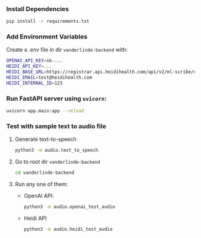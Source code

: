 ### Install Dependencies
```bash
pip install -r requirements.txt
```

### Add Environment Variables
Create a .env file in dir `vanderlinde-backend` with:
```bash
OPENAI_API_KEY=sk-...
HEIDI_API_KEY=...
HEIDI_BASE_URL=https://registrar.api.heidihealth.com/api/v2/ml-scribe/open-api
HEIDI_EMAIL=test@heidihealth.com
HEIDI_INTERNAL_ID=123
```

### Run FastAPI server using `uvicorn`:
```bash
uvicorn app.main:app --reload
```

### Test with sample text to audio file
1. Generate text-to-speech
    ```bash
    python3 -m audio.text_to_speech
    ```

2. Go to root dir `vanderlinde-backend`
    ```bash
    cd vanderlinde-backend
    ```

3. Run any one of them:
    - OpenAI API:
        ```bash
        python3 -m audio.openai_test_audio
        ```
    - Heidi API
        ```bash
        python3 -m audio.heidi_test_audio
        ```